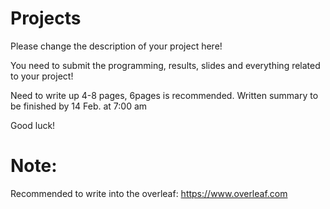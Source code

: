 # Projects

Please change the description of your project here!

You need to submit the programming, results, slides and everything related to your project!

Need to write up 4-8 pages, 6pages is recommended. Written summary to be finished by 14 Feb. at 7:00 am

Good luck!

# Note:
Recommended to write into the overleaf: https://www.overleaf.com

